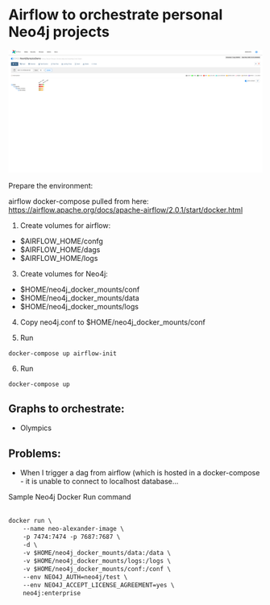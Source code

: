 # Airflow to orchestrate personal Neo4j projects

![](https://github.com/runfourestrun/neo4j-airflow/blob/master/images/img.png)



Prepare the environment: 

airflow docker-compose pulled from here: https://airflow.apache.org/docs/apache-airflow/2.0.1/start/docker.html


1. Create volumes for airflow:
* $AIRFLOW_HOME/confg
* $AIRFLOW_HOME/dags
* $AIRFLOW_HOME/logs
3. Create volumes for Neo4j: 
* $HOME/neo4j_docker_mounts/conf
* $HOME/neo4j_docker_mounts/data
* $HOME/neo4j_docker_mounts/logs

4. Copy neo4j.conf to $HOME/neo4j_docker_mounts/conf


5. Run 
```
docker-compose up airflow-init
```

6. Run 
```
docker-compose up
```


## Graphs to orchestrate:

* Olympics


## Problems:
* When I trigger a dag from airflow (which is hosted in a docker-compose - it is unable to connect to localhost database... 







Sample Neo4j Docker Run command

```

docker run \
    --name neo-alexander-image \
    -p 7474:7474 -p 7687:7687 \
    -d \
    -v $HOME/neo4j_docker_mounts/data:/data \
    -v $HOME/neo4j_docker_mounts/logs:/logs \
    -v $HOME/neo4j_docker_mounts/conf:/conf \
    --env NEO4J_AUTH=neo4j/test \
    --env NEO4J_ACCEPT_LICENSE_AGREEMENT=yes \
    neo4j:enterprise
    
  
```


